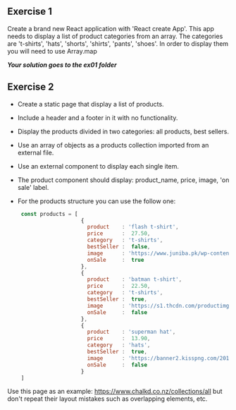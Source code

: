 ## Exercise 1

Create a brand new React application with 'React create App'. This app needs to display a list of product categories from an array. The categories are 't-shirts', 'hats', 'shorts', 'shirts', 'pants', 'shoes'. In order to display them you will need to use Array.map

***Your solution goes to the ex01 folder***

## Exercise 2 

- Create a static page that display a list of products.

- Include a header and a footer in it with no functionality.

- Display the products divided in two categories: all products, best sellers. 

- Use an array of objects as a products collection imported from an external file. 

- Use an external component to display each single item.

- The product component should display: product_name, price, image, 'on sale' label.

- For the products structure you can use the follow one:

  ```jsx
   const products = [
                      {
                        product    : 'flash t-shirt',
                        price      :  27.50,
                        category   : 't-shirts',
                        bestSeller :  false,
                        image      : 'https://www.juniba.pk/wp-content/uploads/2018/02/the-flash-distressed-logo-t-shirt-black.png',
                        onSale     :  true
                      },
                      {
                        product    : 'batman t-shirt',
                        price      :  22.50,
                        category   : 't-shirts',
                        bestSeller :  true,
                        image      : 'https://s1.thcdn.com/productimg/1600/1600/11676326-1444552242012324.png',
                        onSale     :  false
                      },
                      {
                        product    : 'superman hat',
                        price      :  13.90,
                        category   : 'hats',
                        bestSeller :  true,
                        image      : 'https://banner2.kisspng.com/20180429/rqe/kisspng-baseball-cap-superman-logo-batman-hat-5ae5ef317f8366.9727520615250184175223.jpg',
                        onSale     :  false
                      }
   ]
   ```

Use this page as an example: https://www.chalkd.co.nz/collections/all but don't repeat their layout mistakes such as overlapping elements, etc. 









